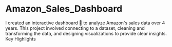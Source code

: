 # Amazon_Sales_Dashboard
I created an interactive dashboard 🎢 to analyze Amazon's sales data over 4 years. This project involved connecting to a dataset, cleaning and transforming the data, and designing visualizations to provide clear insights. Key Highlights
